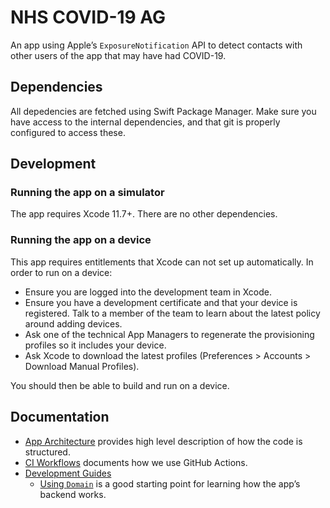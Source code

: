 # NHS COVID-19 AG

An app using Apple’s `ExposureNotification` API to detect contacts with other users of the app that may have had COVID-19.

## Dependencies

All depedencies are fetched using Swift Package Manager. Make sure you have access to the internal dependencies, and that git is properly configured to access these.

## Development

### Running the app on a simulator

The app requires Xcode 11.7+. There are no other dependencies.

### Running the app on a device

This app requires entitlements that Xcode can not set up automatically. In order to run on a device:

* Ensure you are logged into the development team in Xcode.
* Ensure you have a development certificate and that your device is registered. Talk to a member of the team to learn about the latest policy around adding devices.
* Ask one of the technical App Managers to regenerate the provisioning profiles so it includes your device.
* Ask Xcode to download the latest profiles (Preferences > Accounts > Download Manual Profiles).

You should then be able to build and run on a device.

## Documentation

* [App Architecture](Docs/AppArchitecture.md) provides high level description of how the code is structured.
* [CI Workflows](Docs/CI.md) documents how we use GitHub Actions.
* [Development Guides](Docs/Development/Guides)
  * [Using `Domain`](Docs/Development/Guides/UsingDomain.md) is a good starting point for learning how the app’s backend works. 
